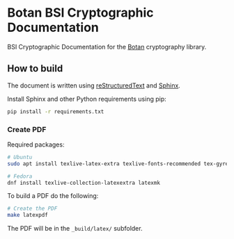 # Botan BSI Cryptographic Documentation

BSI Cryptographic Documentation for the [Botan](https://botan.randombit.net/) cryptography library.

## How to build

The document is written using [reStructuredText](https://docutils.sourceforge.io/rst.html) and [Sphinx](https://www.sphinx-doc.org).

Install Sphinx and other Python requirements using pip:

```bash
pip install -r requirements.txt
```

### Create PDF

Required packages:

```bash
# Ubuntu
sudo apt install texlive-latex-extra texlive-fonts-recommended tex-gyre latexmk

# Fedora
dnf install texlive-collection-latexextra latexmk
```

To build a PDF do the following:

```bash
# Create the PDF
make latexpdf
```

The PDF will be in the `_build/latex/` subfolder.
